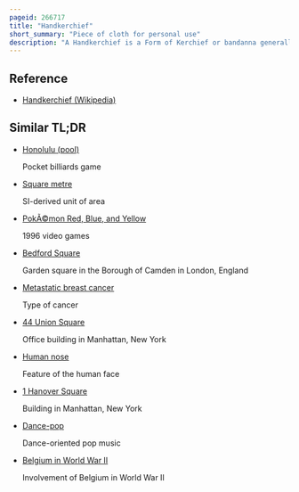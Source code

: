 ```yaml
---
pageid: 266717
title: "Handkerchief"
short_summary: "Piece of cloth for personal use"
description: "A Handkerchief is a Form of Kerchief or bandanna generally a hemmed Square of thin Fabric which can be carried in Pocket or Handbag for personal Hygiene Purposes such as wiping one's Hands or Face or blowing a Nose. Sometimes a Handkerchief is also used as a purely decorative Accessory in the Breast Pocket of a Suit it can then be called a Pocket Square. A Handkerchief is also an important Accessory in many Folk Dances in many Regions like the Balkans and the middle East an Example of a Folk Dance with Handkerchiefs is the greek Kalamatians."
---
```


## Reference

- [Handkerchief (Wikipedia)](https://en.wikipedia.org/?curid=266717)

## Similar TL;DR

- [Honolulu (pool)](/tldr/en/honolulu-pool)

  Pocket billiards game

- [Square metre](/tldr/en/square-metre)

  SI-derived unit of area

- [PokÃ©mon Red, Blue, and Yellow](/tldr/en/pokemon-red-blue-and-yellow)

  1996 video games

- [Bedford Square](/tldr/en/bedford-square)

  Garden square in the Borough of Camden in London, England

- [Metastatic breast cancer](/tldr/en/metastatic-breast-cancer)

  Type of cancer

- [44 Union Square](/tldr/en/44-union-square)

  Office building in Manhattan, New York

- [Human nose](/tldr/en/human-nose)

  Feature of the human face

- [1 Hanover Square](/tldr/en/1-hanover-square)

  Building in Manhattan, New York

- [Dance-pop](/tldr/en/dance-pop)

  Dance-oriented pop music

- [Belgium in World War II](/tldr/en/belgium-in-world-war-ii)

  Involvement of Belgium in World War II
